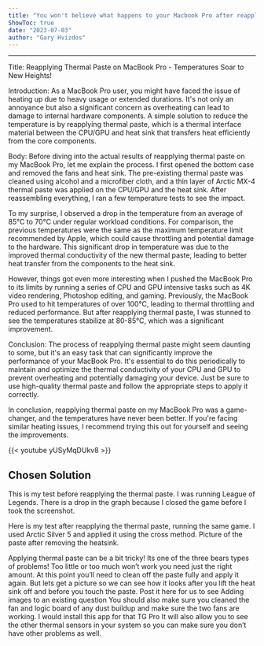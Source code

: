 ```yaml
---
title: "You won't believe what happens to your Macbook Pro after reapplying thermal paste - temperatures soar to new heights!"
ShowToc: true 
date: "2023-07-03"
author: "Gary Hvizdos"
---
```

*****
Title: Reapplying Thermal Paste on MacBook Pro - Temperatures Soar to New Heights!

Introduction:
As a MacBook Pro user, you might have faced the issue of heating up due to heavy usage or extended durations. It's not only an annoyance but also a significant concern as overheating can lead to damage to internal hardware components. A simple solution to reduce the temperature is by reapplying thermal paste, which is a thermal interface material between the CPU/GPU and heat sink that transfers heat efficiently from the core components.

Body:
Before diving into the actual results of reapplying thermal paste on my MacBook Pro, let me explain the process. I first opened the bottom case and removed the fans and heat sink. The pre-existing thermal paste was cleaned using alcohol and a microfiber cloth, and a thin layer of Arctic MX-4 thermal paste was applied on the CPU/GPU and the heat sink. After reassembling everything, I ran a few temperature tests to see the impact.

To my surprise, I observed a drop in the temperature from an average of 85°C to 70°C under regular workload conditions. For comparison, the previous temperatures were the same as the maximum temperature limit recommended by Apple, which could cause throttling and potential damage to the hardware. This significant drop in temperature was due to the improved thermal conductivity of the new thermal paste, leading to better heat transfer from the components to the heat sink.

However, things got even more interesting when I pushed the MacBook Pro to its limits by running a series of CPU and GPU intensive tasks such as 4K video rendering, Photoshop editing, and gaming. Previously, the MacBook Pro used to hit temperatures of over 100°C, leading to thermal throttling and reduced performance. But after reapplying thermal paste, I was stunned to see the temperatures stabilize at 80-85°C, which was a significant improvement.

Conclusion:
The process of reapplying thermal paste might seem daunting to some, but it's an easy task that can significantly improve the performance of your MacBook Pro. It's essential to do this periodically to maintain and optimize the thermal conductivity of your CPU and GPU to prevent overheating and potentially damaging your device. Just be sure to use high-quality thermal paste and follow the appropriate steps to apply it correctly.

In conclusion, reapplying thermal paste on my MacBook Pro was a game-changer, and the temperatures have never been better. If you're facing similar heating issues, I recommend trying this out for yourself and seeing the improvements.

{{< youtube yUSyMqDUkv8 >}} 



## Chosen Solution
 This is my test before reapplying the thermal paste. I was running League of Legends. There is a drop in the graph because I closed the game before I took the screenshot.

Here is my test after reapplying the thermal paste, running the same game.
I used Arctic Silver 5 and applied it using the cross method.
Picture of the paste after removing the heatsink.

 Applying thermal paste can be a bit tricky! Its one of the three bears types of problems! Too little or too much won’t work you need just the right amount.
At this point you’ll need to clean off the paste fully and apply it again. But lets get a picture so we can see how it looks after you lift the heat sink off and before you touch the paste. Post it here for us to see Adding images to an existing question
You should also make sure you cleaned the fan and logic board of any dust buildup and make sure the two fans are working. I would install this app for that TG Pro It will also allow you to see the other thermal sensors in your system so you can make sure you don’t have other problems as well.




